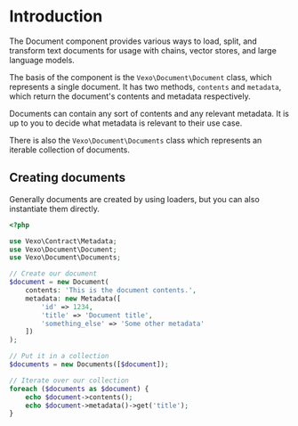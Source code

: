 # Introduction

The Document component provides various ways to load, split, and transform text documents for usage with chains, vector stores, and large language models.

The basis of the component is the `Vexo\Document\Document` class, which represents a single document. It has two methods, `contents` and `metadata`, which return the document's contents and metadata respectively.

Documents can contain any sort of contents and any relevant metadata. It is up to you to decide what metadata is relevant to their use case.

There is also the `Vexo\Document\Documents` class which represents an iterable collection of documents.

## Creating documents

Generally documents are created by using loaders, but you can also instantiate them directly.

```php
<?php

use Vexo\Contract\Metadata;
use Vexo\Document\Document;
use Vexo\Document\Documents;

// Create our document
$document = new Document(
    contents: 'This is the document contents.',
    metadata: new Metadata([
        'id' => 1234,
        'title' => 'Document title',
        'something_else' => 'Some other metadata'
    ])
);

// Put it in a collection
$documents = new Documents([$document]);

// Iterate over our collection
foreach ($documents as $document) {
    echo $document->contents();
    echo $document->metadata()->get('title');
}
```
